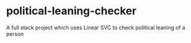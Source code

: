 # political-leaning-checker
A full stack project which uses Linear SVC to check political leaning of a person
